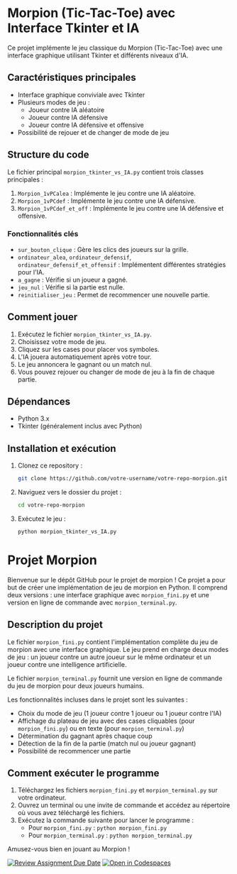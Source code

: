 # Morpion (Tic-Tac-Toe) avec Interface Tkinter et IA

Ce projet implémente le jeu classique du Morpion (Tic-Tac-Toe) avec une interface graphique utilisant Tkinter et différents niveaux d'IA.

## Caractéristiques principales

- Interface graphique conviviale avec Tkinter
- Plusieurs modes de jeu :
  - Joueur contre IA aléatoire
  - Joueur contre IA défensive
  - Joueur contre IA défensive et offensive
- Possibilité de rejouer et de changer de mode de jeu

## Structure du code

Le fichier principal `morpion_tkinter_vs_IA.py` contient trois classes principales :

1. `Morpion_1vPCalea` : Implémente le jeu contre une IA aléatoire.
2. `Morpion_1vPCdef` : Implémente le jeu contre une IA défensive.
3. `Morpion_1vPCdef_et_off` : Implémente le jeu contre une IA défensive et offensive.

### Fonctionnalités clés

- `sur_bouton_clique` : Gère les clics des joueurs sur la grille.
- `ordinateur_alea`, `ordinateur_defensif`, `ordinateur_defensif_et_offensif` : Implémentent différentes stratégies pour l'IA.
- `a_gagne` : Vérifie si un joueur a gagné.
- `jeu_nul` : Vérifie si la partie est nulle.
- `reinitialiser_jeu` : Permet de recommencer une nouvelle partie.

## Comment jouer

1. Exécutez le fichier `morpion_tkinter_vs_IA.py`.
2. Choisissez votre mode de jeu.
3. Cliquez sur les cases pour placer vos symboles.
4. L'IA jouera automatiquement après votre tour.
5. Le jeu annoncera le gagnant ou un match nul.
6. Vous pouvez rejouer ou changer de mode de jeu à la fin de chaque partie.

## Dépendances

- Python 3.x
- Tkinter (généralement inclus avec Python)

## Installation et exécution

1. Clonez ce repository :
   ```bash
   git clone https://github.com/votre-username/votre-repo-morpion.git
   ```
2. Naviguez vers le dossier du projet :
   ```bash
   cd votre-repo-morpion
   ```
3. Exécutez le jeu :
   ```bash
   python morpion_tkinter_vs_IA.py
   ```

# Projet Morpion

Bienvenue sur le dépôt GitHub pour le projet de morpion ! Ce projet a pour but de créer une implémentation de jeu de morpion en Python. Il comprend deux versions : une interface graphique avec `morpion_fini.py` et une version en ligne de commande avec `morpion_terminal.py`.

## Description du projet

Le fichier `morpion_fini.py` contient l'implémentation complète du jeu de morpion avec une interface graphique. Le jeu prend en charge deux modes de jeu : un joueur contre un autre joueur sur le même ordinateur et un joueur contre une intelligence artificielle.

Le fichier `morpion_terminal.py` fournit une version en ligne de commande du jeu de morpion pour deux joueurs humains.

Les fonctionnalités incluses dans le projet sont les suivantes :

- Choix du mode de jeu (1 joueur contre 1 joueur ou 1 joueur contre l'IA)
- Affichage du plateau de jeu avec des cases cliquables (pour `morpion_fini.py`) ou en texte (pour `morpion_terminal.py`)
- Détermination du gagnant après chaque coup
- Détection de la fin de la partie (match nul ou joueur gagnant)
- Possibilité de recommencer une partie

## Comment exécuter le programme

1. Téléchargez les fichiers `morpion_fini.py` et `morpion_terminal.py` sur votre ordinateur.
2. Ouvrez un terminal ou une invite de commande et accédez au répertoire où vous avez téléchargé les fichiers.
3. Exécutez la commande suivante pour lancer le programme :
   - Pour `morpion_fini.py` : `python morpion_fini.py`
   - Pour `morpion_terminal.py` : `python morpion_terminal.py`

Amusez-vous bien en jouant au Morpion !

[![Review Assignment Due Date](https://classroom.github.com/assets/deadline-readme-button-22041afd0340ce965d47ae6ef1cefeee28c7c493a6346c4f15d667ab976d596c.svg)](https://classroom.github.com/a/vv7AS4H3)
[![Open in Codespaces](https://classroom.github.com/assets/launch-codespace-2972f46106e565e64193e422d61a12cf1da4916b45550586e14ef0a7c637dd04.svg)](https://classroom.github.com/open-in-codespaces?assignment_repo_id=17684549)
